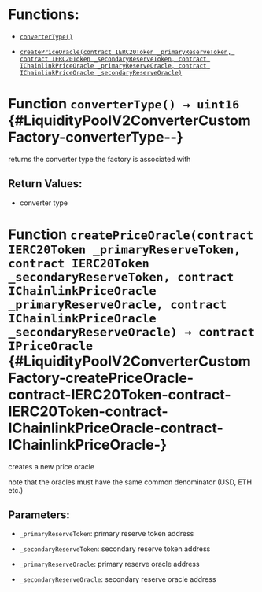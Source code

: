 # Functions:

- [`converterType()`](#LiquidityPoolV2ConverterCustomFactory-converterType--)

- [`createPriceOracle(contract IERC20Token _primaryReserveToken, contract IERC20Token _secondaryReserveToken, contract IChainlinkPriceOracle _primaryReserveOracle, contract IChainlinkPriceOracle _secondaryReserveOracle)`](#LiquidityPoolV2ConverterCustomFactory-createPriceOracle-contract-IERC20Token-contract-IERC20Token-contract-IChainlinkPriceOracle-contract-IChainlinkPriceOracle-)

# Function `converterType() → uint16` {#LiquidityPoolV2ConverterCustomFactory-converterType--}

returns the converter type the factory is associated with

## Return Values:

- converter type

# Function `createPriceOracle(contract IERC20Token _primaryReserveToken, contract IERC20Token _secondaryReserveToken, contract IChainlinkPriceOracle _primaryReserveOracle, contract IChainlinkPriceOracle _secondaryReserveOracle) → contract IPriceOracle` {#LiquidityPoolV2ConverterCustomFactory-createPriceOracle-contract-IERC20Token-contract-IERC20Token-contract-IChainlinkPriceOracle-contract-IChainlinkPriceOracle-}

creates a new price oracle

note that the oracles must have the same common denominator (USD, ETH etc.)

## Parameters:

- `_primaryReserveToken`:    primary reserve token address

- `_secondaryReserveToken`:  secondary reserve token address

- `_primaryReserveOracle`:   primary reserve oracle address

- `_secondaryReserveOracle`: secondary reserve oracle address
